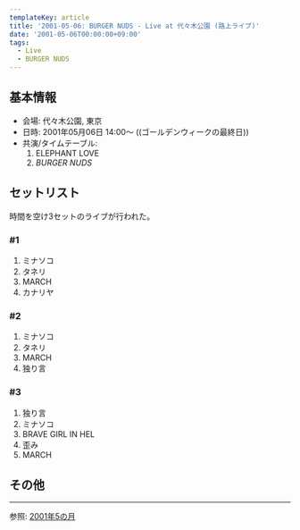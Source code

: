 ```yaml
---
templateKey: article
title: '2001-05-06: BURGER NUDS - Live at 代々木公園 (路上ライブ)'
date: '2001-05-06T00:00:00+09:00'
tags:
  - Live
  - BURGER NUDS
---
```

## 基本情報

* 会場: 代々木公園, 東京
* 日時: 2001年05月06日 14:00～ ((ゴールデンウィークの最終日))
* 共演/タイムテーブル:
  1. ELEPHANT LOVE
  1. *BURGER NUDS*

## セットリスト

時間を空け3セットのライブが行われた。

### \#1

1. ミナソコ
1. タネリ
1. MARCH
1. カナリヤ

### \#2

1. ミナソコ
1. タネリ
1. MARCH
1. 独り言

### \#3

1. 独り言
1. ミナソコ
1. BRAVE GIRL IN HEL
1. 歪み
1. MARCH

## その他

---

参照: [2001年5の月](https://web.archive.org/web/20020320011809/http://www5.tkcity.net:80/~burger/20015.html)
